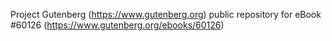 Project Gutenberg (https://www.gutenberg.org) public repository for eBook #60126 (https://www.gutenberg.org/ebooks/60126)
